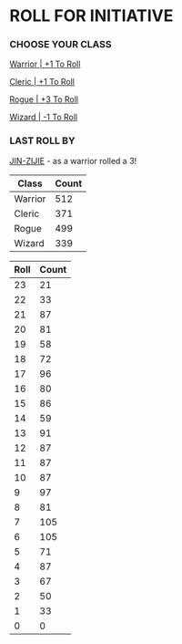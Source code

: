 # ROLL FOR INITIATIVE
### CHOOSE YOUR CLASS

[Warrior | +1 To Roll](https://github.com/benjaminsampica/benjaminsampica/issues/new?title=roll%7Cwarrior&body=Just+click+%27Submit+new+issue%27.)

[Cleric | +1 To Roll](https://github.com/benjaminsampica/benjaminsampica/issues/new?title=roll%7Ccleric&body=Just+click+%27Submit+new+issue%27.)

[Rogue | +3 To Roll](https://github.com/benjaminsampica/benjaminsampica/issues/new?title=roll%7Crogue&body=Just+click+%27Submit+new+issue%27.)

[Wizard | -1 To Roll](https://github.com/benjaminsampica/benjaminsampica/issues/new?title=roll%7Cwizard&body=Just+click+%27Submit+new+issue%27.)
### LAST ROLL BY
[JIN-ZIJIE](https://www.github.com/JIN-ZIJIE) - as a warrior rolled a 3!

|Class|Count|
|-|-|
|Warrior|512|
|Cleric|371|
|Rogue|499|
|Wizard|339|

|Roll|Count|
|-|-|
|23|21
|22|33
|21|87
|20|81
|19|58
|18|72
|17|96
|16|80
|15|86
|14|59
|13|91
|12|87
|11|87
|10|87
|9|97
|8|81
|7|105
|6|105
|5|71
|4|87
|3|67
|2|50
|1|33
|0|0

